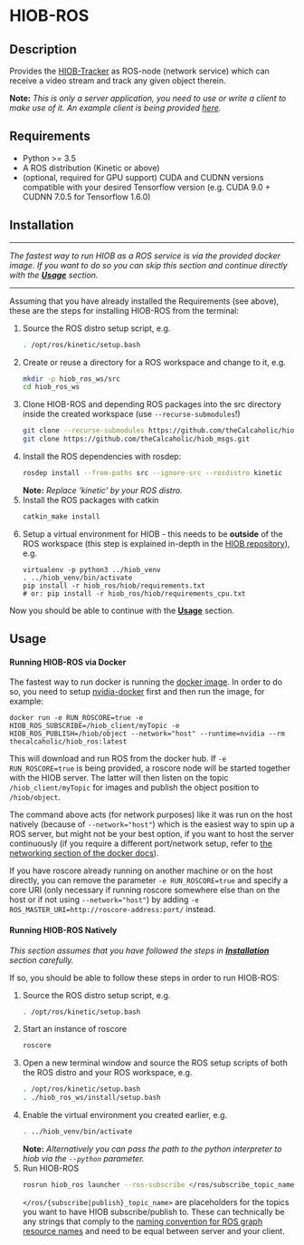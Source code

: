 # HIOB-ROS

## Description

Provides the [HIOB-Tracker](https://github.com/kratenko/HIOB) 
as ROS-node (network service) which can receive a video stream
and track any given object therein.

__Note:__ _This is only a server application, you need to use or write a
client to make use of it. An example client is being provided
[here](https://github.com/theCalcaholic/hiob_example_client)._

## Requirements
- Python >= 3.5
- A ROS distribution (Kinetic or above)
- (optional, required for GPU support) CUDA and CUDNN versions 
    compatible with your desired Tensorflow version
    (e.g. CUDA 9.0 + CUDNN 7.0.5 for Tensorflow 1.6.0) 

##  Installation

---------------------
_The fastest way to run HIOB as a ROS service is via the provided docker image.
If you want to do so you can skip this section and continue directly with the [**Usage**](#usage) section._

---------------------

Assuming that you have already installed the Requirements (see above),
these are the steps for installing HIOB-ROS from the terminal:

1. Source the ROS distro setup script, e.g.
    ```sh
    . /opt/ros/kinetic/setup.bash
    ```
2. Create or reuse a directory for a ROS workspace and change to it, e.g.
    ```sh
    mkdir -p hiob_ros_ws/src
    cd hiob_ros_ws
    ```
3. Clone HIOB-ROS and depending ROS packages into the src directory inside the created workspace (use `--recurse-submodules`!)
    ```sh
    git clone --recurse-submodules https://github.com/theCalcaholic/hiob_ros.git src/hiob_ros
    git clone https://github.com/theCalcaholic/hiob_msgs.git                     src/hiob_msgs
    ```
4. Install the ROS dependencies with rosdep:
    ```sh
    rosdep install --from-paths src --ignore-src --rosdistro kinetic
    ```
    __Note:__ _Replace 'kinetic' by your ROS distro._
5. Install the ROS packages with catkin
    ```sh
    catkin_make install
    ```
6. Setup a virtual environment for HIOB - this needs to be
    __outside__ of the ROS workspace (this step is explained in-depth in
    the [HIOB repository](https://github.com/kratenko/HIOB/blob/master/README.md)), e.g.
    ```
    virtualenv -p python3 ../hiob_venv
    . ../hiob_venv/bin/activate
    pip install -r hiob_ros/hiob/requirements.txt
    # or: pip install -r hiob_ros/hiob/requirements_cpu.txt
    ```

Now you should be able to continue with the [**Usage**](#Usage) section.

## Usage

#### Running HIOB-ROS via Docker

The fastest way to run docker is running the [docker image](https://hub.docker.com/r/thecalcaholic/hiob_ros/).
In order to do so, you need to setup [nvidia-docker](https://github.com/NVIDIA/nvidia-docker) first and then run the
image, for example:

```
docker run -e RUN_ROSCORE=true -e HIOB_ROS_SUBSCRIBE=/hiob_client/myTopic -e HIOB_ROS_PUBLISH=/hiob/object --network="host" --runtime=nvidia --rm thecalcaholic/hiob_ros:latest
```
This will download and run ROS from the docker hub. If `-e RUN_ROSCORE=true` is being provided, a roscore
node will be started together with the HIOB server. The latter will then listen on the topic `/hiob_client/myTopic`
for images and publish the object position to `/hiob/object`.

The command above acts (for network purposes) like it was run on the host natively (because of `--network="host"`)
which is the easiest way to spin up a ROS server, but might not be your best option, if you want to host the server
continuously (if you require a different port/network setup, refer to
[the networking section of the docker docs](https://docs.docker.com/network/)).

If you have roscore already running on another machine or on the host directly, you can remove the
parameter `-e RUN_ROSCORE=true` and specify a core URI (only necessary if running roscore somewhere else than on the
host or if not using `--network="host"`) by adding `-e ROS_MASTER_URI=http://roscore-address:port/` instead.  
 

#### Running HIOB-ROS Natively

_This section assumes that you have followed the steps in [**Installation**](#Installation) section carefully._

If so, you should be able to follow these steps in order to run HIOB-ROS:

1. Source the ROS distro setup script, e.g.
    ```sh
    . /opt/ros/kinetic/setup.bash
    ```
2. Start an instance of roscore
    ```sh
    roscore
    ```
3. Open a new terminal window and source the ROS setup scripts of both the ROS distro and your ROS workspace, e.g.
    ```sh
    . /opt/ros/kinetic/setup.bash
    . ./hiob_ros_ws/install/setup.bash
    ``` 
4. Enable the virtual environment you created earlier, e.g.
    ```sh
    . ../hiob_venv/bin/activate
    ```
    __Note:__ _Alternatively you can pass the path to the python interpreter
    to hiob via the `--python` parameter._
5. Run HIOB-ROS
    ```sh
    rosrun hiob_ros launcher --ros-subscribe </ros/subscribe_topic_name> --ros-publish </ros/publish_topic_name>
    ```
    `</ros/{subscribe|publish}_topic_name>` are placeholders for the topics you want to have
    HIOB subscribe/publish to. These can technically be any strings that comply to the
    [naming convention for ROS graph resource names](https://wiki.ros.org/Names#Valid_Names) and need to be equal
    between server and your client.